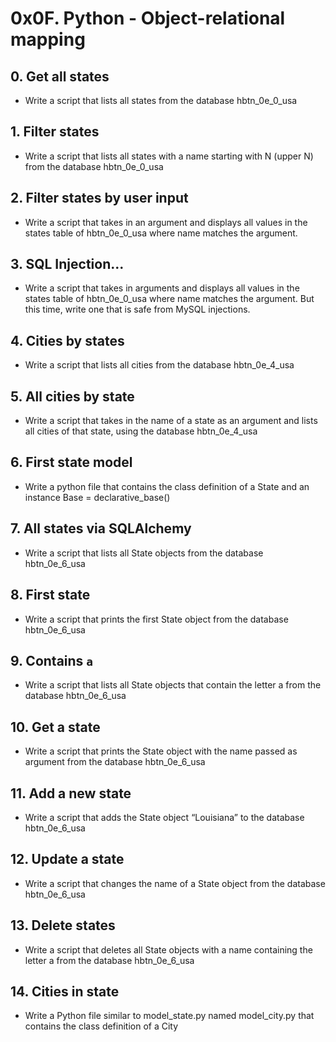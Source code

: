 # 0x0F. Python - Object-relational mapping
## 0. Get all states 
* Write a script that lists all states from the database hbtn_0e_0_usa
## 1. Filter states
* Write a script that lists all states with a name starting with N (upper N) from the database hbtn_0e_0_usa
## 2. Filter states by user input
* Write a script that takes in an argument and displays all values in the states table of hbtn_0e_0_usa where name matches the argument.
## 3. SQL Injection...
* Write a script that takes in arguments and displays all values in the states table of hbtn_0e_0_usa where name matches the argument. But this time, write one that is safe from MySQL injections.
## 4. Cities by states
* Write a script that lists all cities from the database hbtn_0e_4_usa
## 5. All cities by state 
* Write a script that takes in the name of a state as an argument and lists all cities of that state, using the database hbtn_0e_4_usa
## 6. First state model
* Write a python file that contains the class definition of a State and an instance Base = declarative_base()
## 7. All states via SQLAlchemy
* Write a script that lists all State objects from the database hbtn_0e_6_usa
## 8. First state
* Write a script that prints the first State object from the database hbtn_0e_6_usa
## 9. Contains `a` 
* Write a script that lists all State objects that contain the letter a from the database hbtn_0e_6_usa
## 10. Get a state
* Write a script that prints the State object with the name passed as argument from the database hbtn_0e_6_usa
## 11. Add a new state
* Write a script that adds the State object “Louisiana” to the database hbtn_0e_6_usa
## 12. Update a state 
* Write a script that changes the name of a State object from the database hbtn_0e_6_usa
## 13. Delete states
* Write a script that deletes all State objects with a name containing the letter a from the database hbtn_0e_6_usa
## 14. Cities in state 
* Write a Python file similar to model_state.py named model_city.py that contains the class definition of a City
